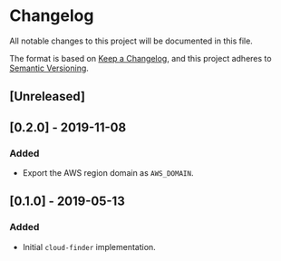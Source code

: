 # Changelog
All notable changes to this project will be documented in this file.

The format is based on [Keep a Changelog](https://keepachangelog.com/en/1.0.0/),
and this project adheres to [Semantic Versioning](https://semver.org/spec/v2.0.0.html).

## [Unreleased]

## [0.2.0] - 2019-11-08
### Added
- Export the AWS region domain as `AWS_DOMAIN`.

## [0.1.0] - 2019-05-13
### Added
- Initial `cloud-finder` implementation.

